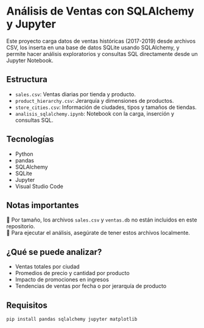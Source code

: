 # Análisis de Ventas con SQLAlchemy y Jupyter

Este proyecto carga datos de ventas históricas (2017-2019) desde archivos CSV, los inserta en una base de datos SQLite usando SQLAlchemy, y permite hacer análisis exploratorios y consultas SQL directamente desde un Jupyter Notebook.

## Estructura

- `sales.csv`: Ventas diarias por tienda y producto.
- `product_hierarchy.csv`: Jerarquía y dimensiones de productos.
- `store_cities.csv`: Información de ciudades, tipos y tamaños de tiendas.
- `analisis_sqlalchemy.ipynb`: Notebook con la carga, inserción y consultas SQL.

## Tecnologías

- Python
- pandas
- SQLAlchemy
- SQLite
- Jupyter
- Visual Studio Code

## Notas importantes

🔹 Por tamaño, los archivos `sales.csv` y `ventas.db` no están incluidos en este repositorio.  
🔹 Para ejecutar el análisis, asegúrate de tener estos archivos localmente.

## ¿Qué se puede analizar?

- Ventas totales por ciudad
- Promedios de precio y cantidad por producto
- Impacto de promociones en ingresos
- Tendencias de ventas por fecha o por jerarquía de producto

## Requisitos

```bash
pip install pandas sqlalchemy jupyter matplotlib
